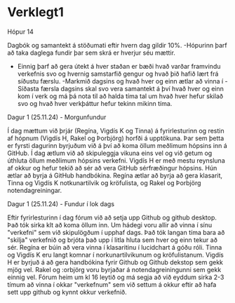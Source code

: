 # Verklegt1
 Hópur 14

Dagbók og samantekt á stöðumati eftir hvern dag gildir 10%.
-Hópurinn þarf að taka daglega fundir þar sem skrá er hverjur séu mættir.
- Einnig þarf að gera útekt á hver staðan er bæði hvað varðar framvindu verkefnis svo og hvernig samstarfið gengur og hvað þið hafið lært frá síðustu færslu. 
-Markmið dagsins og hvað hver og einn ætlar að vinna í 
-Síðasta færsla dagsins skal svo vera samantekt á því hvað hver og einn kom í verk og má þá nota til að halda tíma tal um hvað hver hefur skilað svo og hvað hver verkþáttur hefur tekinn mikinn tíma.

Dagur 1 (25.11.24) - Morgunfundur

Í dag mættum við þrjár (Regína, Vigdís K og Tinna) á fyrirlesturinn og restin af hópnum (Vigdís H, Rakel og Þorbjörg) horfði á upptökuna.
Þar sem þetta er fyrsti dagurinn byrjuðum við á því að koma öllum meðlimum hópsins inn á GitHub. 
Í dag ætlum við að skipuleggja vikuna eins vel og við getum og úthluta öllum meðlimum hópsins verkefni. 
Vigdís H er með mestu reynsluna af okkur og hefur tekið að sér að vera GitHub sérfræðingur hópsins. Hún ætlar að byrja á GitHub handbókina. 
Regína ætlar að byrja að gera klasarit, Tinna og Vigdís K notkunartilvik og kröfulista, og Rakel og Þorbjörg notendagreiningar.


 Dagur 1 (25.11.24) - Fundur í lok dags

Eftir fyrirlesturinn í dag fórum við að setja upp Github og github desktop. Það tók sirka klt að koma öllum inn.
Um hádegi voru allir að vinna í sínu "verkefni" sem við skipulögðum í upphaf dags.
Það tók langan tíma bara að "skilja" verkefnið og brjóta það upp í litla hluta sem hver og einn tekur að sér.
Regína er búin að vera vinna í klasaritinu í lucidchart á góðu róli.
Tinna og Vigdís K eru langt komnar í norkunartilvikunum og kröfulistanum.
Vigdís H er byrjuð á að gera handbókina fyrir Github og Github dekstop sem gekk mjög vel.
Rakel og :orbjörg voru byrjaðar á notendagreiningunni sem gekk einnig vel.
Fórum heim um kl 16 leytið og má segja að við eyddum sirka 2-3 tímum að vinna í okkar "verkefnum" sem við settum á okkur eftir að hafa sett upp github og kynnt okkur verkefnið.